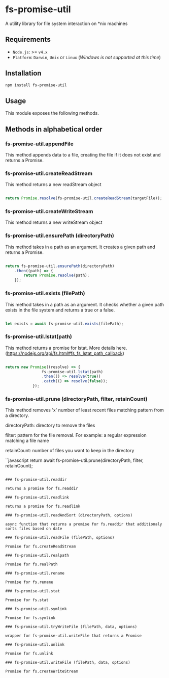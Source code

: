 # fs-promise-util
A utility library for file system interaction on *nix machines

## Requirements

* `Node.js`: >= `v4.x`
* `Platform`: `Darwin`, `Unix` or `Linux` (_Windows is not supported at this time_)

## Installation

```bash
npm install fs-promise-util
```

## Usage

This module exposes the following methods.

## Methods in alphabetical order

### fs-promise-util.appendFile

This method appends data to a file, creating the file if it does not exist and returns a Promise.                                                    

### fs-promise-util.createReadStream

This method returns a new readStream object

```javascript

return Promise.resolve(fs-promise-util.createReadStream(targetFile));
```

### fs-promise-util.createWriteStream

This method returns a new writeStream object


### fs-promise-util.ensurePath (directoryPath)

This method takes in a path as an argument. It creates a given path and returns a Promise.

```javascript

return fs-promise-util.ensurePath(directoryPath)
	.then((path) => {
		return Promise.resolve(path);
	});
```

### fs-promise-util.exists (filePath)

This method takes in a path as an argument. It checks whether a given path exists in the file system and returns a true or a false.

```javascript

let exists = await fs-promise-util.exists(filePath);		
```

### fs-promise-util.lstat(path)

This method returns a promise for lstat. More details here. (https://nodejs.org/api/fs.html#fs_fs_lstat_path_callback)

```javascript

return new Promise((resolve) => {
				fs-promise-util.lstat(path)
				.then(() => resolve(true))
				.catch(() => resolve(false));
			});
```

### fs-promise-util.prune (directoryPath, filter, retainCount)

This method removes 'x' number of least recent files matching pattern from a directory.

directoryPath: directory to remove the files

filter: pattern for the file removal. For example: a regular expression matching a file name 

retainCount: number of files you want to keep in the directory

``javascript
return await fs-promise-util.prune(directoryPath, filter, retainCount);
```

### fs-promise-util.readdir

returns a promise for fs.readdir

### fs-promise-util.readlink

returns a promise for fs.readlink

### fs-promise-util.readAndSort (directoryPath, options)

async function that returns a promise for fs.readdir that additionaly sorts files based on date

### fs-promise-util.readFile (filePath, options)

Promise for fs.createReadStream

### fs-promise-util.realpath

Promise for fs.realPath

### fs-promise-util.rename

Promise for fs.rename

### fs-promise-util.stat

Promise for fs.stat

### fs-promise-util.symlink

Promise for fs.symlink

### fs-promise-util.tryWriteFile (filePath, data, options)

wrapper for fs-promise-util.writeFile that returns a Promise

### fs-promise-util.unlink

Promise for fs.unlink

### fs-promise-util.writeFile (filePath, data, options)

Promise for fs.createWriteStream

